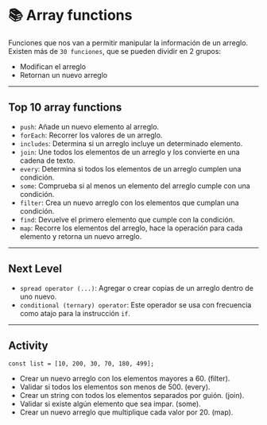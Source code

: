# 📚 Array functions 

Funciones que nos van a permitir manipular la información de un arreglo. Existen más de `30 funciones`, que se pueden dividir en 2 grupos:

- Modifican el arreglo
- Retornan un nuevo arreglo
---
## Top 10 array functions

- `push`: Añade un nuevo elemento al arreglo.
- `forEach`: Recorrer los valores de un arreglo.
- `includes`: Determina si un arreglo incluye un determinado elemento.
- `join`: Une todos los elementos de un arreglo y los convierte en una cadena de texto.
- `every`: Determina si todos los elementos de un arreglo cumplen una condición.
- `some`: Comprueba si al menos un elemento del arreglo cumple con una condición.
- `filter`: Crea un nuevo arreglo con los elementos que cumplan una condición.
- `find`: Devuelve el primero elemento que cumple con la condición.
- `map`: Recorre los elementos del arreglo, hace la operación para cada elemento y retorna un nuevo arreglo.
---
## Next Level

- `spread operator (...)`: Agregar o crear copias de un arreglo dentro de uno nuevo.
- `conditional (ternary) operator`: Este operador se usa con frecuencia como atajo para la instrucción `if`.
---
## Activity
```
const list = [10, 200, 30, 70, 180, 499];
```
- Crear un nuevo arreglo con los elementos mayores a 60. (filter).
- Validar si todos los elementos son menos de 500. (every).
- Crear un string con todos los elementos separados por guión. (join).
- Validar si existe algún elemento que sea impar. (some).
- Crear un nuevo arreglo que multiplique cada valor por 20. (map).
